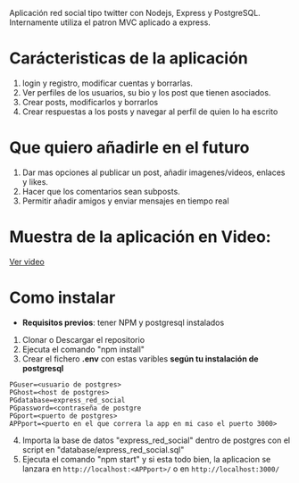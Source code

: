 Aplicación red social tipo twitter con Nodejs, Express y PostgreSQL.
Internamente utiliza el patron MVC aplicado a express.

# Carácteristicas de la aplicación
1. login y registro, modificar cuentas y borrarlas.
2. Ver perfiles de los usuarios, su bio y los post que tienen asociados.
3. Crear posts, modificarlos y borrarlos
4. Crear respuestas a los posts y navegar al perfil de quien lo ha escrito

# Que quiero añadirle en el futuro
1. Dar mas opciones al publicar un post, añadir imagenes/videos, enlaces y likes.
2. Hacer que los comentarios sean subposts.
3. Permitir añadir amigos y enviar mensajes en tiempo real

# Muestra de la aplicación en Video:

[Ver video](appShowcase.mkv)

# Como instalar
- **Requisitos previos**: tener NPM y postgresql instalados
1. Clonar o Descargar el repositorio
2. Ejecuta el comando "npm install"
3. Crear el fichero **.env** con estas varibles **según tu instalación de postgresql**
````
PGuser=<usuario de postgres>
PGhost=<host de postgres>
PGdatabase=express_red_social
PGpassword=<contraseña de postgre
PGport=<puerto de postgres>
APPport=<puerto en el que correra la app en mi caso el puerto 3000>
````
4. Importa la base de datos "express_red_social" dentro de postgres con el script en "database/express_red_social.sql"
5. Ejecuta el comando "npm start" y si esta todo bien, la aplicacion se lanzara en ````http://localhost:<APPport>/```` o en ````http://localhost:3000/````
